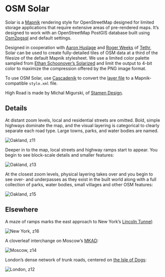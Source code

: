 OSM Solar
=========

Solar is a [Mapnik](http://mapnik.org) rendering style for OpenStreetMap designed
for limited storage applications that require extensive areas of pre-rendered
maps. It’s designed to work with an OpenStreetMap PostGIS database built using
[Osm2pgsql](http://wiki.openstreetmap.org/wiki/Osm2pgsql) and default settings.

Designed in cooperation with [Aaron Huslage](http://twitter.com/huslage) and
[Roger Weeks](http://about.me/rogerweeks) of [Tethr](http://www.tethr.org/),
Solar can be used to create fully-detailed tiles of OSM data at a third of the
filesize of the default Mapnik stylesheet. We use a limited color palette
sampled from [Ethan Schoonover’s Solarized](http://ethanschoonover.com/solarized)
and limit the output to 4-bit color to maximize the compression offered by the
PNG image format.

To use OSM Solar, use [Cascadenik](https://github.com/mapnik/Cascadenik/wiki)
to convert the [layer file](https://github.com/migurski/HighRoad/blob/master/style.mml)
to a Mapnik-compatible `style.xml` file.

High Road is made by Michal Migurski, of [Stamen Design](http://stamen.com).

Details
-------

At distant zoom levels, local and residential streets are omitted. Bold, simple
highways dominate the map, and the visual layering is categorical to clearly
separate each road type. Large towns, parks, and water bodies are named.

![Oakland, z11](https://github.com/migurski/OSM-Solar/raw/master/renders/sanfrancisco-11.jpg)

Deeper in to the map, local streets and highway ramps start to appear. You begin
to see block-scale details and smaller features:

![Oakland, z13](https://github.com/migurski/OSM-Solar/raw/master/renders/sanfrancisco-13.jpg)

At the closest zoom levels, physical layering takes over and you begin to see over-
and underpasses as they exist in the built world along with a full collection of
parks, water bodies, small villages and other OSM features:

![Oakland, z15](https://github.com/migurski/OSM-Solar/raw/master/renders/sanfrancisco-15.jpg)

Elsewhere
---------

A maze of ramps marks the east approach to New York’s
[Lincoln Tunnel](http://maps.google.com/maps?q=new+york+lincoln+tunnel&hl=en&ll=40.757408,-73.996997&spn=0.004575,0.011169&sll=37.0625,-95.677068&sspn=39.099308,58.007813&vpsrc=6&t=h&z=17):

![New York, z16](https://github.com/migurski/OSM-Solar/raw/master/renders/newyork-16.jpg)

A cloverleaf interchange on Moscow’s
[MKAD](http://en.wikipedia.org/wiki/Moscow_Ring_Road):

![Moscow, z14](https://github.com/migurski/OSM-Solar/raw/master/renders/moscow-14.jpg)

London’s dense network of trunk roads, centered on
[the Isle of Dogs](http://www.openstreetmap.org/?lat=51.5058&lon=-0.0111&zoom=12&layers=M):

![London, z12](https://github.com/migurski/OSM-Solar/raw/master/renders/london-12.jpg)

